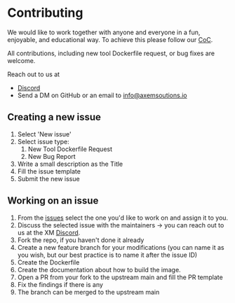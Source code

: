 # Contributing

We would like to work together with anyone and everyone in a 
fun, enjoyable, and educational  way. To achieve this please follow our 
[CoC](https://github.com/axem-solutions/.github/blob/main/CODE_OF_CONDUCT.md).

All contributions, including new tool Dockerfile request, or bug fixes are 
welcome. 

Reach out to us at 
- [Discord](https://discord.com/invite/Nv6hSzXruK)
- Send a DM on GitHub or an email to info@axemsoutions.io

## Creating a new issue

1. Select 'New issue'
2. Select issue type:
    1. New Tool Dockerfile Request
    2. New Bug Report
3. Write a small description as the Title
4. Fill the issue template
5. Submit the new issue

## Working on an issue

1. From the [issues](https://github.com/axem-solutions/tool_dockerfiles/issues)
select the one you'd like to work on and assign it to you.
2. Discuss the selected issue with the maintainers -> you can reach out to us at 
the XM [Discord](https://discord.com/invite/Nv6hSzXruK).
3. Fork the repo, if you haven't done it already
4. Create a new feature branch for your modifications (you can name it as you 
wish, but our best practice is to name it after the issue ID)
5. Create the Dockerfile
6. Create the documentation about how to build the image.
7. Open a PR from your fork to the upstream main and fill the PR template
8. Fix the findings if there is any
9. The branch can be merged to the upstream main

